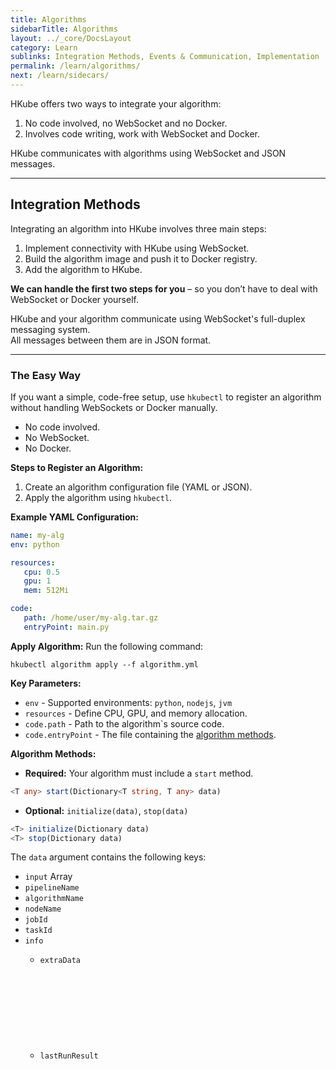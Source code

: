 ```yaml
---
title: Algorithms
sidebarTitle: Algorithms
layout: ../_core/DocsLayout
category: Learn
sublinks: Integration Methods, Events & Communication, Implementation
permalink: /learn/algorithms/
next: /learn/sidecars/
---
```


HKube offers two ways to integrate your algorithm:

1. No code involved, no WebSocket and no Docker.  
2. Involves code writing, work with WebSocket and Docker.

HKube communicates with algorithms using WebSocket and JSON messages.

---
## Integration Methods

Integrating an algorithm into HKube involves three main steps:  
1) Implement connectivity with HKube using WebSocket.  
2) Build the algorithm image and push it to Docker registry.  
3) Add the algorithm to HKube.

**We can handle the first two steps for you** – so you don’t have to deal with WebSocket or Docker yourself.

HKube and your algorithm communicate using WebSocket's full-duplex messaging system.  
All messages between them are in JSON format.

---
### The Easy Way
If you want a simple, code-free setup, use `hkubectl` to register an algorithm without handling WebSockets or Docker manually. 
- No code involved.  
- No WebSocket.  
- No Docker.  

**Steps to Register an Algorithm:**
1. Create an algorithm configuration file (YAML or JSON).
2. Apply the algorithm using `hkubectl`.

**Example YAML Configuration:**
```yaml
name: my-alg
env: python

resources:
   cpu: 0.5
   gpu: 1
   mem: 512Mi

code:
   path: /home/user/my-alg.tar.gz
   entryPoint: main.py
```

**Apply Algorithm:**
Run the following command:
```console
hkubectl algorithm apply --f algorithm.yml
```

**Key Parameters:**

* `env` - Supported environments: `python`, `nodejs`, `jvm`
* `resources` - Define CPU, GPU, and memory allocation.
* `code.path` - Path to the algorithm`s source code.
* `code.entryPoint` - The file containing the [algorithm methods](#algorithm-methods).

**Algorithm Methods:**

* **Required:** Your algorithm must include a `start` method.
```typescript
<T any> start(Dictionary<T string, T any> data)
```
* **Optional:** `initialize(data)`, `stop(data)`
```typescript
<T> initialize(Dictionary data)
<T> stop(Dictionary data)
```

The `data` argument contains the following keys:

* `input` Array <Any>
* `pipelineName` <String>
* `algorithmName` <String>
* `nodeName` <String>
* `jobId` <String>
* `taskId` <String>
* `info` <Object>
   * `extraData` <Object>
   * `lastRunResult` <Object>

#### Tracking Your Algorithm’s Status
If the response contains a `buildId`, it means a build was triggered. You can monitor its progress: [Build Status](http://petstore.swagger.io/?url=https://raw.githubusercontent.com/kube-HPC/hkube/master/core/api-server/api/rest-api/swagger.json#/Webhooks/get_webhooks_status__jobId_)

You can do the same using our [API](http://petstore.swagger.io/?url=https://raw.githubusercontent.com/kube-HPC/hkube/master/core/api-server/api/rest-api/swagger.json#/StoreAlgorithms/post_store_algorithms)

---
### The Long Way
- Code involves.
- Use WebSocket.
- Use Docker.

---
## Events & Communication
This section explains the events exchanged between HKube and your algorithm, and Sub-Pipelines.

### Events From HKube to Algorithm

These events are sent from HKube to your algorithm.

* [Initialize](#event-initialize)
* [Start](#event-start)
* [Stop](#event-stop)
* [Exit](#event-exit)
* [SubPipelineStarted](#event-subpipelinestarted)
* [SubPipelineError](#event-subpipelineerror)
* [SubPipelineDone](#event-subpipelinedone)
* [SubPipelineStopped](#event-subpipelinestopped)

**Example Event Format:**
```json
{
   "command": "<string>", // one of the above
   "data": "<Object>"
}
```

#### Event: initialize

This is the first event sent to the algorithm when a task starts.

```json
{
   "command": "initialize",
   "data": {
       "input": ["str", 512, false, {"foo":"bar"}]
   }
}
```
> data includes an input array, same input as written in the [descriptor](../input/)

#### Event: start

Invokes the algorithm task.

```json
{
   "command": "start"
}
```

> This event includes no data

#### Event: stop

Sends a request to stop the algorithm task.

```json
{
   "command": "stop"
}
```

#### Event: exit

Event invoked before taking the algorithm container down. As best practice, when invoked make the process running the algorithm exit.

```json
{
   "command": "exit"
}
```

#### Event: subPipelineStarted

Event to inform algorithm that sub pipeline (Raw or Stored) has started

```json
{
   "command": "subPipelineStarted",
   "data": {
       "subPipelineId": "<alg-subPipeline-internal-id>"
   }
}
```

> The "subPipelineId" property holds the sub pipeline internal Id in algorithm (as given in startRawSubPipeline/startStoredSubPipeline events).

#### Event: subPipelineError

Event to inform algorithm that sub pipeline (Raw or Stored) has failed.

```json
{
   "command": "subPipelineError",
   "data": {
       "subPipelineId": "<alg-subPipeline-internal-id>"
       "error": "error-message"
   }
}
```

* The "subPipelineId" property holds the sub pipeline internal Id in algorithm (as given in startRawSubPipeline/startStoredSubPipeline events).
* The "error" property holds the error message text from the sub pipeline.

#### Event: subPipelineDone

Event to inform algorithm that sub pipeline (Raw or Stored) has completed successfully.

```json
{
   "command": "subPipelineDone",
   "data": {
       "subPipelineId": "<alg-subPipeline-internal-id>"
       "response": ["array", "of", "subpipeline", "output", "values"]
   }
}
```

* The "subPipelineId" property holds the sub pipeline internal Id in algorithm (as given in startRawSubPipeline/startStoredSubPipeline events), as the algorithm may start several sub-pipelines.
* The "response" property holds the sub pipeline output array.

#### Event: subPipelineStopped

Event to inform algorithm that sub pipeline has stopped

```json
{
   "command": "subPiplineStopped",
   "data": {
       "subPipelineId": "<alg-subPipeline-internal-id>",
       "reason": "<stopping-reason>"
   }
}
```

* The "subPipelineId" property holds the sub pipeline internal Id in algorithm (as given in startRawSubPipeline/startStoredSubPipeline events).
* The "reason" property holds the reason for stopping the sub pipeline.

---
### Events From Algorithm to HKube


These events are sent from algorithm to HKube.

* [initialized](#event-initialized)
* [started](#event-started)
* [stopped](#event-stopped)
* [done](#event-done)
* [progress](#event-progress)
* [errorMessage](#event-errormessage)

**Example Event Format:**
```json
{
   "command": "<string>", // one of the above
   "data": "<Any>",
   "error": "<Object>" {
      "code": "<string>",
      "message": "<string>",
      "details": "<string>"
   }
}
```

#### Event: initialized

Response event after initialization completes.  

```json
{
   "command": "initialized"
}
```

#### Event: started

Response event after start complete.  

```json
{
   "command": "started"
}
```

#### Event: stopped

Response event after stop complete.  

```json
{
   "command": "stopped"
}
```

#### Event: done

Sent when the algorithm completes its task.

```json
{
   "command": "done"
}
```

#### Event: progress

If you want to report progress about your algorithm, send this event.

```json
{
   "command": "progress",
   "data": "optional extra details"
}
```

#### Event: errorMessage

Sent if an error occurs.

```json
{
   "command": "errorMessage",
   "error": {
      "code": "<YOUR_CODE>",
      "message": "<YOUR_MESSAGE>",
      "details": "<YOUR_DETAILS>"
   }
}
```

---
### Sub-Pipelines
You can trigger and manage sub-pipelines directly from your algorithm.

* [startRawSubPipeline](#event-startrawsubpipeline)
* [startStoredSubPipeline](#event-startstoredsubpipeline)
* [stopSubPipeline](#event-stopsubpipeline)
* [startSpan](#event-startspan)
* [finishSpan](#event-finishspan)

#### Event: startRawSubPipeline

If you want to start a Raw sub-pipeline from your algorithm, use this event.

```json
{
   "command": "startRawSubPipeline",
   "data": {
        "subPipeline": {
            "name": "<sub-pipeline-name>",
            "nodes": [
                {
                    "nodeName": "<first-node-name>",
                    "algorithmName": "<alg-name>",
                    "input":    ["@flowInput.data"]
                }
            ],
            "options": {
            },
            "webhooks": {
            },
            "flowInput": {
               "data": ["array", "of", "subpipeline", "input", "values"]
            }
        },
        "subPipelineId": "<alg-subPipeline-internal-id>",
   }
}
```

* The "subPipeline" object gives a standard raw full description of the requested sub pipeline.
* The "input" field value of the first node should be ["@flowInput.data"]
* This input is taken from "flowInput", where you plant your subpipeline input in the "data" field.
* The "subPipelineId" property holds sub pipeline internal Id in algorithm (as the algorithm may start several sub-pipelines).

#### Event: startStoredSubPipeline

If you want to start a Stored sub-pipeline from your algorithm, use this event.

```json
{
   "command": "startStoredSubPipeline",
   "data": {
        "subPipeline": {
            "name": "<stored-sub-pipeline-name>",
            "flowInput": {
               "data": ["array", "of", "subpipeline", "input", "values"]
            }
        },
        "subPipelineId": "<alg-subPipeline-internal-id>",
   }
}
```

* The "subPipeline" object gives a standard stored description of the requested sub pipeline (name and optionally flowInput, options, webhooks).
* This input is taken from "flowInput", where you plant your subpipeline input in the "data" field.
* The "subPipelineId" property holds sub pipeline internal Id in algorithm (as the algorithm may start several sub-pipelines).

#### Event: stopSubPipeline

If you want to stop a sub-pipeline (Raw or Stored) from your algorithm, use this event.

```json
{
   "command": "stopSubPipeline",
   "data": {
        "subPipelineId": "<alg-subPipeline-internal-id>",
        "reason": "<reason>",
   }
}
```

* The "subPipelineId" property holds sub pipeline internal Id in algorithm.
* The "reason" property enables to put a textual reason for stopping the subpipeline.

#### Event: startspan

To start a tracer span, use this event:

```json
{
   "command": "startSpan",
   "data": {
      "name": "<span-name>", 
      "tags": {
         "<key1>": <value1>,
         "<key2>": <value2>,
         ...         
      }
   }
}
```

* The "name" property is the span name, as displayed in the Jaeger.
* The optional "tags" object may include more properties to be added to span's tags (in addition to default tags).
* Note: you can nest multiple spans: startSpan 1, startSpan 2, but then need to finish then in reverse order: finishSpan 2, finishSpan 1.

#### Event: finishspan

To finish the last opened tracer span, use this event:

```json
{
   "command": "finishSpan",
   "data": {
      "tags": {
         "<key1>": <value1>,
         "<key2>": <value2>,
         ...         
      },
      "error": "<error-text>"
   }
}
```

* The optional "tags" object may include more properties to be added to span's tags when finished.
* The optional "error" property is error message (or object with "message" property, e.g. exception).
* Note: in case of algorithm error, remember to send finishSpan to all started spans (in reverse order) before sending errorMessage - [Handle Errors](../algorithms/#handle-errors)

---
## Implementation

HKube communicates with your algorithm via WebSocket (native WebSocket or socketio).  
This tutorial explains how to create a websocket client that works with HKube.
You can implement the websocket client in any language (PR are welcomed).

* [Connect](#connect)
* [Handle Events](#handle-events)
  * [Initialize](#initialize)
  * [Start](#start)
  * [Stop](#stop)
* [Reconnect](#reconnect)
* [Handle Errors](#handle-errors)
* [Send Event](#send-event)

### Connect

The first thing your algorithm should do is create a WebSocket client that connects to: **ws://localhost:3000**.

```hkube-tabs
# { "hkube": true, "schema": "connect" }
```

### Handle Events

Here we are registering to events from HKube.  
Each event has a specific handler, as described below.

```hkube-tabs
# { "hkube": true, "schema": "handle-messages" }
```

#### Initialize

The initialize event is the first event that HKube sends to your algorithm.  
The payload of this event includes the pipeline data and the input for your algorithm.  
You need to store the input in a local variable for later use.  
> same input as written in the [descriptor](../input/)

```hkube-tabs
# { "hkube": true, "schema": "handle-messages-initialize" }
```

#### Start

The start event is the second event that HKube sends to your algorithm.  
As you can see, at the first step of this handler you need to tell HKube that your algorithm has started.  
Then you let the algorithm do it's work and finally you send the done event with the algorithm result.

```hkube-tabs
# { "hkube": true, "schema": "handle-messages-start" }
```

#### Stop

HKube will send this event to your algorithm only if stop request was made by HKube users.

```hkube-tabs
# { "hkube": true, "schema": "handle-messages-stop" }
```

### Reconnect

Web Sockets are not auto reconnect, so it's important that you will handle connection lose.   

```hkube-tabs
# { "hkube": true, "schema": "reconnect" }
```

### Handle Errors

It’s recommended to catch and report errors in your algorithm to HKube.  

```hkube-tabs
# { "hkube": true, "schema": "handle-errors" }
```

### Send Event

This is a simple handler for send response back to HKube.

```hkube-tabs
# { "hkube": true, "schema": "send-event" }
```

---
### Monitoring Metrics
If your algorithm uses TensorFlow, you can generate metrics for visualization in TensorBoard. HKube supports this by allowing you to store TensorBoard-compatible logs, which can later be viewed in a dedicated dashboard.
**How It Works:**

1. **Write Metrics:** In your algorithm code, save TensorBoard metrics to the directory specified by the environment variable `ALGO_METRICS_DIR`.
2. **View Metrics:** Upon request, HKube can start a TensorBoard web server to display and compare different algorithm runs.

**Running TensorBoard:**
To launch TensorBoard in HKube, use the 'board' API in the HKube spec. This will start a web server where you can visualize and analyze the recorded metrics.